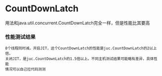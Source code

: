 # CountDownLatch
 用法和java.util.concurrent.CountDownLatch完全一样，但是性能比其要高
 
### 性能测试结果
    8个线程同时减。开启JIT，这个CountDownLatch的性能是juc.CountDownLatch的2以上倍，
    关闭JIT，是juc.CountDownLatch的1.5倍以上。不同主机测试结果可能略有差异，具体性能
    情况可以自己拉代码测测
    
   
